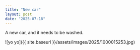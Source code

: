 ```yaml
---
title: "New car"
layout: post
date: "2025-07-18"
---
```


A new car, and it needs to be washed.

![yo yo]({{ site.baseurl }}/assets/images/2025/1000015253.jpg)
